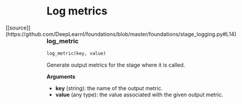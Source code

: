 <h1>Log metrics</h1>
<span style="float:right;">[[source]](https://github.com/DeepLearnI/foundations/blob/master/foundations/stage_logging.py#L14)</span>

### log_metric


```python
log_metric(key, value)
```



Generate output metrics for the stage where it is called.

__Arguments__

- __key__ (string): the name of the output metric.
- __value__ (any type): the value associated with the given output metric.


